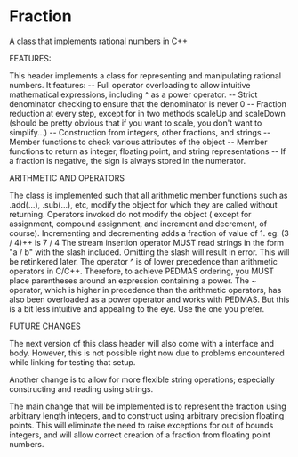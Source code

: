 Fraction
========

A class that implements rational numbers in C++

  FEATURES:
  
  This header implements a class for representing and manipulating rational numbers.
  It features:
	-- Full operator overloading to allow intuitive mathematical expressions, including ^ as a power
	   operator.
	-- Strict denominator checking to ensure that the denominator is never 0
	-- Fraction reduction at every step, except for in two methods scaleUp and scaleDown (should be
	   pretty obvious that if you want to scale, you don't want to simplify...)
	-- Construction from integers, other fractions, and strings
	-- Member functions to check various attributes of the object
	-- Member functions to return as integer, floating point, and string representations
	-- If a fraction is negative, the sign is always stored in the numerator.
	
  ARITHMETIC AND OPERATORS
  
  The class is implemented such that all arithmetic member functions such as .add(...), .sub(...), etc,
  modify the object for which they are called without returning.
  Operators invoked do not modify the object ( except for assignment, compound assignment, and
  increment and decrement, of course).
  Incrementing and decrementing adds a fraction of value of 1. eg: (3 / 4)++ is 7 / 4
  The stream insertion operator MUST read strings in the form "a / b" with the slash included. Omitting
  the slash will result in error. This will be retinkered later.
  The operator ^ is of lower precedence than arithmetic operators in C/C++. Therefore, to achieve PEDMAS
  ordering, you MUST place parentheses around an expression containing a power. The ~ operator, which is
  higher in precedence than the arithmetic operators, has also been overloaded as a power operator 
  and works with PEDMAS. But this is a bit less intuitive and appealing to the eye. Use the one you prefer.
  
  FUTURE CHANGES
  
  The next version of this class header will also come with a interface and body. However, this is not
  possible right now due to problems encountered while linking for testing that setup.
  
  Another change is to allow for more flexible string operations; especially constructing and reading using
  strings.
  
  The main change that will be implemented is to represent the fraction using arbitrary length integers, and
  to construct using arbitrary precision floating points. This will eliminate the need to raise exceptions for
  out of bounds integers, and will allow correct creation of a fraction from floating point numbers.
